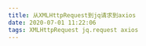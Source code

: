 ```yaml
---
title: 从XMLHttpRequest到jq请求到axios
date: 2020-07-01 11:22:06
tags: XMLHttpRequest jq.request axios
---
```

